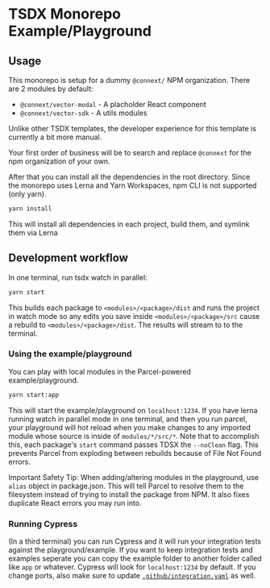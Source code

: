 # TSDX Monorepo Example/Playground

## Usage

This monorepo is setup for a dummy `@connext/` NPM organization. There are 2 modules by default:

- `@connext/vector-modal` - A placholder React component
- `@connext/vector-sdk` - A utils modules

Unlike other TSDX templates, the developer experience for this template is currently a bit more manual.

Your first order of business will be to search and replace `@connext` for the npm organization of your own.

After that you can install all the dependencies in the root directory. Since the monorepo uses Lerna and Yarn Workspaces, npm CLI is not supported (only yarn).

```sh
yarn install
```

This will install all dependencies in each project, build them, and symlink them via Lerna

## Development workflow

In one terminal, run tsdx watch in parallel:

```sh
yarn start
```

This builds each package to `<modules>/<package>/dist` and runs the project in watch mode so any edits you save inside `<modules>/<package>/src` cause a rebuild to `<modules>/<package>/dist`. The results will stream to to the terminal.

### Using the example/playground

You can play with local modules in the Parcel-powered example/playground.

```sh
yarn start:app
```

This will start the example/playground on `localhost:1234`. If you have lerna running watch in parallel mode in one terminal, and then you run parcel, your playground will hot reload when you make changes to any imported module whose source is inside of `modules/*/src/*`. Note that to accomplish this, each package's `start` command passes TDSX the `--noClean` flag. This prevents Parcel from exploding between rebuilds because of File Not Found errors.

Important Safety Tip: When adding/altering modules in the playground, use `alias` object in package.json. This will tell Parcel to resolve them to the filesystem instead of trying to install the package from NPM. It also fixes duplicate React errors you may run into.

### Running Cypress

(In a third terminal) you can run Cypress and it will run your integration tests against the playground/example. If you want to keep integration tests and examples seperate you can copy the example folder to another folder called like `app` or whatever. Cypress will look for `localhost:1234` by default. If you change ports, also make sure to update [`.github/integration.yaml`](.github/integration.yml) as well.
